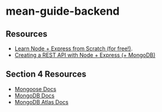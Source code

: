 # mean-guide-backend

## Resources

* [Learn Node + Express from Scratch (for free!)][1].
* [Creating a REST API with Node + Express (+ MongoDB)][2]

## Section 4 Resources

* [Mongoose Docs][3]
* [MongoDB Docs][4]
* [MongoDB Atlas Docs][5]


[1]: https://developer.mozilla.org/en-US/docs/Learn/Server-side/Express_Nodejs
[2]: https://academind.com/learn/node-js/building-a-restful-api-with/
[3]: http://mongoosejs.com/docs/guide.html
[4]: https://www.mongodb.com/
[5]: https://www.mongodb.com/cloud/atlas